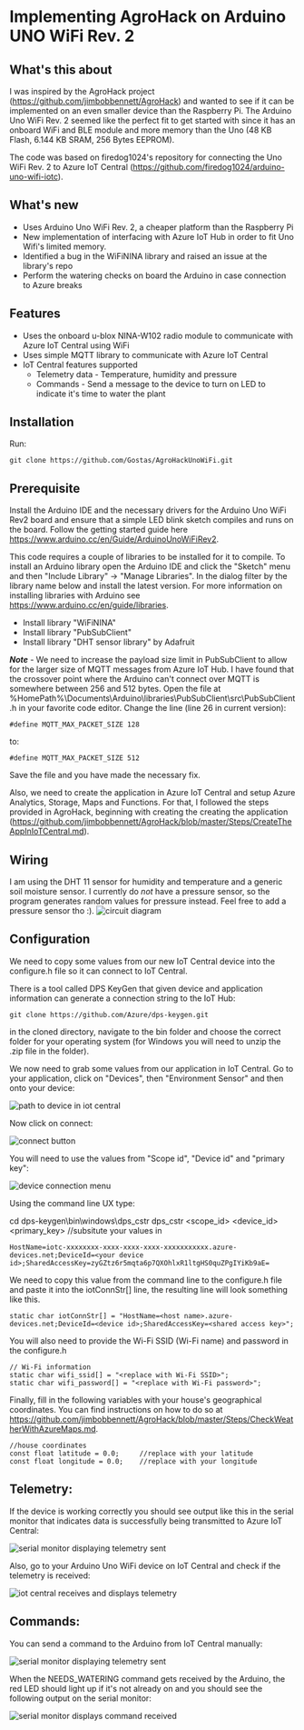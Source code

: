 # Implementing AgroHack on Arduino UNO WiFi Rev. 2

## What's this about

I was inspired by the AgroHack project (https://github.com/jimbobbennett/AgroHack) and wanted to see if it can be implemented on an even smaller device than the Raspberry Pi. The Arduino Uno WiFi Rev. 2 seemed like the perfect fit to get started with since it has an onboard WiFi and BLE module and more memory than the Uno (48 KB Flash, 6.144 KB SRAM, 256 Bytes EEPROM).

The code was based on firedog1024's repository for connecting the Uno WiFi Rev. 2 to Azure IoT Central (https://github.com/firedog1024/arduino-uno-wifi-iotc).

## What's new

* Uses Arduino Uno WiFi Rev. 2, a cheaper platform than the Raspberry Pi
* New implementation of interfacing with Azure IoT Hub in order to fit Uno Wifi's limited memory.
* Identified a bug in the WiFiNINA library and raised an issue at the library's repo
* Perform the watering checks on board the Arduino in case connection to Azure breaks

## Features

* Uses the onboard u-blox NINA-W102 radio module to communicate with Azure IoT Central using WiFi
* Uses simple MQTT library to communicate with Azure IoT Central
* IoT Central features supported
    * Telemetry data - Temperature, humidity and pressure
    * Commands - Send a message to the device to turn on LED to indicate it's time to water the plant

## Installation

Run:

```
git clone https://github.com/Gostas/AgroHackUnoWiFi.git   
```

## Prerequisite

Install the Arduino IDE and the necessary drivers for the Arduino Uno WiFi Rev2 board and ensure that a simple LED blink sketch compiles and runs on the board. Follow the getting started guide here https://www.arduino.cc/en/Guide/ArduinoUnoWiFiRev2.

This code requires a couple of libraries to be installed for it to compile. To install an Arduino library open the Arduino IDE and click the "Sketch" menu and then "Include Library" -> "Manage Libraries". In the dialog filter by the library name below and install the latest version. For more information on installing libraries with Arduino see https://www.arduino.cc/en/guide/libraries.

* Install library "WiFiNINA"
* Install library "PubSubClient"
* Install library "DHT sensor library" by Adafruit


***Note*** - We need to increase the payload size limit in PubSubClient to allow for the larger size of MQTT messages from Azure IoT Hub. I have found that the crossover point where the Arduino can't connect over MQTT is somewhere between 256 and 512 bytes. Open the file at %HomePath%\Documents\Arduino\libraries\PubSubClient\src\PubSubClient.h in your favorite code editor. Change the line (line 26 in current version):

```
#define MQTT_MAX_PACKET_SIZE 128
```

to:

```
#define MQTT_MAX_PACKET_SIZE 512
```

Save the file and you have made the necessary fix.

Also, we need to create the application in Azure IoT Central and setup Azure Analytics, Storage, Maps and Functions. For that, I followed the steps provided in AgroHack, beginning with creating the creating the application (https://github.com/jimbobbennett/AgroHack/blob/master/Steps/CreateTheAppInIoTCentral.md).

## Wiring

I am using the DHT 11 sensor for humidity and temperature and a generic soil moisture sensor. I currently do *not* have a pressure sensor, so the program generates random values for pressure instead. Feel free to add a pressure sensor tho :).
![circuit diagram](https://github.com/Gostas/AgroHack_Uno_WiFi_Rev2/blob/master/assets/AgroHack_circuit.png?raw=true)

## Configuration

We need to copy some values from our new IoT Central device into the configure.h file so it can connect to IoT Central. 

There is a tool called DPS KeyGen that given device and application information can generate a connection string to the IoT Hub:

```
git clone https://github.com/Azure/dps-keygen.git
```

in the cloned directory, navigate to the bin folder and choose the correct folder for your operating system (for Windows you will need to unzip the .zip file in the folder).

We now need to grab some values from our application in IoT Central. Go to your application, click on "Devices", then "Environment Sensor" and then onto your device:


![path to device in iot central](https://github.com/Gostas/AgroHack_Uno_WiFi_Rev2/blob/master/assets/path_to_device_iot_central_v3.png?raw=true)


Now click on connect:


![connect button](https://github.com/Gostas/AgroHack_Uno_WiFi_Rev2/blob/master/assets/connect_button_v3.png?raw=true)


You will need to use the values from "Scope id", "Device id" and "primary key":


![device connection menu](https://github.com/Gostas/AgroHack_Uno_WiFi_Rev2/blob/master/assets/device_connection_menu_v3.png?raw=true)

Using the command line UX type:

cd dps-keygen\bin\windows\dps_cstr
dps_cstr <scope_id> <device_id> <primary_key>  //subsitute your values in


```
HostName=iotc-xxxxxxxx-xxxx-xxxx-xxxx-xxxxxxxxxxx.azure-devices.net;DeviceId=<your device id>;SharedAccessKey=zyGZtz6r5mqta6p7QXOhlxR1ltgHS0quZPgIYiKb9aE=
```

We need to copy this value from the command line to the configure.h file and paste it into the iotConnStr[] line, the resulting line will look something like this.

```
static char iotConnStr[] = "HostName=<host name>.azure-devices.net;DeviceId=<device id>;SharedAccessKey=<shared access key>";
```

You will also need to provide the Wi-Fi SSID (Wi-Fi name) and password in the configure.h

```
// Wi-Fi information
static char wifi_ssid[] = "<replace with Wi-Fi SSID>";
static char wifi_password[] = "<replace with Wi-Fi password>";
```

Finally, fill in the following variables with your house's geographical coordinates. You can find instructions on how to do so at https://github.com/jimbobbennett/AgroHack/blob/master/Steps/CheckWeatherWithAzureMaps.md.

```
//house coordinates
const float latitude = 0.0;     //replace with your latitude
const float longitude = 0.0;    //replace with your longitude
```

## Telemetry:

If the device is working correctly you should see output like this in the serial monitor that indicates data is successfully being transmitted to Azure IoT Central:

![serial monitor displaying telemetry sent](https://github.com/Gostas/AgroHack_Uno_WiFi_Rev2/blob/master/assets/arduino_telemetry_sent_v3.png?raw=true)



Also, go to your Arduino Uno WiFi device on IoT Central and check if the telemetry is received:

![iot central receives and displays telemetry](https://github.com/Gostas/AgroHack_Uno_WiFi_Rev2/blob/master/assets/iot_central_environment_monitoring_v3.png?raw=true)

## Commands:

You can send a command to the Arduino from IoT Central manually:

![serial monitor displaying telemetry sent](https://github.com/Gostas/AgroHack_Uno_WiFi_Rev2/blob/master/assets/iot_central_command_v2.png?raw=true)



When the NEEDS_WATERING command gets received by the Arduino, the red LED should light up if it's not already on and you should see the following output on the serial monitor:

![serial monitor displays command received](https://github.com/Gostas/AgroHack_Uno_WiFi_Rev2/blob/master/assets/arduino_command_received.png?raw=true)
